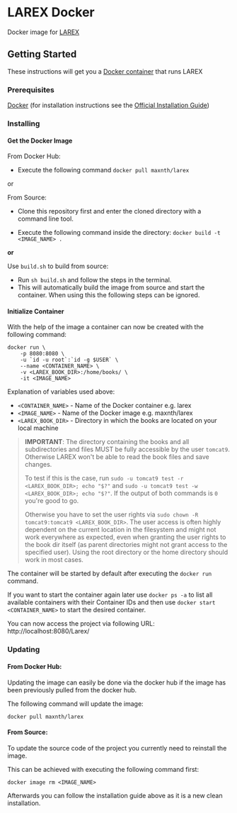 # LAREX Docker
Docker image for [LAREX](https://github.com/OCR4all/LAREX)

## Getting Started

These instructions will get you a [Docker container](https://www.docker.com/what-container) that runs LAREX

### Prerequisites

[Docker](https://www.docker.com) (for installation instructions see the [Official Installation Guide](https://docs.docker.com/install/))

### Installing

#### Get the Docker Image
From Docker Hub:
* Execute the following command ```docker pull maxnth/larex```

or

From Source:
* Clone this repository first and enter the cloned directory with a command line tool.

* Execute the following command inside the directory: ``` docker build -t <IMAGE_NAME> . ``` 

__or__

Use `build.sh` to build from source:
* Run `sh build.sh` and follow the steps in the terminal.
* This will automatically build the image from source and start the container. When using this the following steps can be ignored.

#### Initialize Container
With the help of the image a container can now be created with the following command:
```
docker run \
    -p 8080:8080 \
    -u `id -u root`:`id -g $USER` \
    --name <CONTAINER_NAME> \
    -v <LAREX_BOOK_DIR>:/home/books/ \
    -it <IMAGE_NAME>
```

Explanation of variables used above:
* `<CONTAINER_NAME>` - Name of the Docker container e.g. larex
* `<IMAGE_NAME>` - Name of the Docker image e.g. maxnth/larex
* `<LAREX_BOOK_DIR>` - Directory in which the books are located on your local machine

> **IMPORTANT**: The directory containing the books and all subdirectories and files MUST be fully accessible by the user `tomcat9`. 
Otherwise LAREX won't be able to read the book files and save changes.
>
> To test if this is the case, run `sudo -u tomcat9 test -r <LAREX_BOOK_DIR>; echo "$?"` and `sudo -u tomcat9 test -w <LAREX_BOOK_DIR>; echo "$?"`. 
If the output of both commands is `0` you're good to go.
>
> Otherwise you have to set the user rights via `sudo chown -R tomcat9:tomcat9 <LAREX_BOOK_DIR>`. 
The user access is often highly dependent on the current location in the filesystem and might not work everywhere as expected, even when granting the user rights to the book dir itself (as parent directories might not grant access to the specified user). 
Using the root directory or the home directory should work in most cases.

The container will be started by default after executing the `docker run` command.

If you want to start the container again later use `docker ps -a` to list all available containers with their Container IDs and then use `docker start <CONTAINER_NAME>` to start the desired container.

You can now access the project via following URL: http://localhost:8080/Larex/

### Updating
#### From Docker Hub:

Updating the image can easily be done via the docker hub if the image has been previously pulled from the docker hub.

The following command will update the image:
```
docker pull maxnth/larex
```

#### From Source:

To update the source code of the project you currently need to reinstall the image.

This can be achieved with executing the following command first:
```
docker image rm <IMAGE_NAME>
```
Afterwards you can follow the installation guide above as it is a new clean installation.
